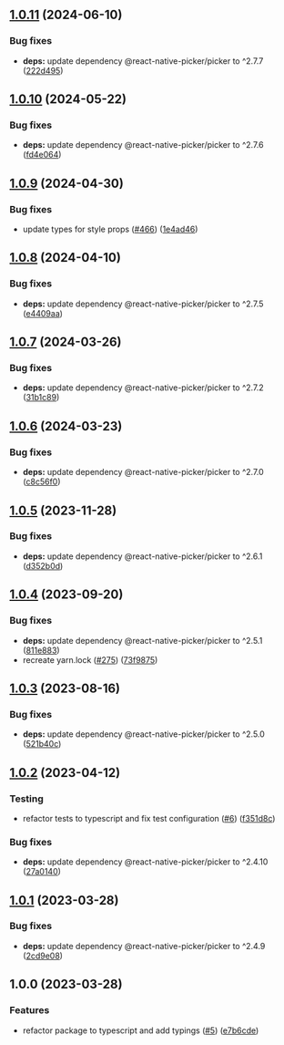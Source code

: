 ## [1.0.11](https://github.com/technology-studio/select-input-react-native/compare/v1.0.10...v1.0.11) (2024-06-10)


### Bug fixes

* **deps:** update dependency @react-native-picker/picker to ^2.7.7 ([222d495](https://github.com/technology-studio/select-input-react-native/commit/222d4952b2b8a3f976687e11dace2cb1708cfbbe))

## [1.0.10](https://github.com/technology-studio/select-input-react-native/compare/v1.0.9...v1.0.10) (2024-05-22)


### Bug fixes

* **deps:** update dependency @react-native-picker/picker to ^2.7.6 ([fd4e064](https://github.com/technology-studio/select-input-react-native/commit/fd4e064332cb02c8e9942fa117a12a240fc13deb))

## [1.0.9](https://github.com/technology-studio/select-input-react-native/compare/v1.0.8...v1.0.9) (2024-04-30)


### Bug fixes

* update types for style props ([#466](https://github.com/technology-studio/select-input-react-native/issues/466)) ([1e4ad46](https://github.com/technology-studio/select-input-react-native/commit/1e4ad4670f607f3477eafb8fa4ae0fc0ebf0ba6e))

## [1.0.8](https://github.com/technology-studio/select-input-react-native/compare/v1.0.7...v1.0.8) (2024-04-10)


### Bug fixes

* **deps:** update dependency @react-native-picker/picker to ^2.7.5 ([e4409aa](https://github.com/technology-studio/select-input-react-native/commit/e4409aafbaeb4babcc548d8a8c3b95f0ade6367b))

## [1.0.7](https://github.com/technology-studio/select-input-react-native/compare/v1.0.6...v1.0.7) (2024-03-26)


### Bug fixes

* **deps:** update dependency @react-native-picker/picker to ^2.7.2 ([31b1c89](https://github.com/technology-studio/select-input-react-native/commit/31b1c89f021f52182dfc77a3641fd51b9d407296))

## [1.0.6](https://github.com/technology-studio/select-input-react-native/compare/v1.0.5...v1.0.6) (2024-03-23)


### Bug fixes

* **deps:** update dependency @react-native-picker/picker to ^2.7.0 ([c8c56f0](https://github.com/technology-studio/select-input-react-native/commit/c8c56f052c4e88766cc26c6364476b168aee441b))

## [1.0.5](https://github.com/technology-studio/select-input-react-native/compare/v1.0.4...v1.0.5) (2023-11-28)


### Bug fixes

* **deps:** update dependency @react-native-picker/picker to ^2.6.1 ([d352b0d](https://github.com/technology-studio/select-input-react-native/commit/d352b0d11ed54de7cf4ae2b2a1c48bde75a57ecc))

## [1.0.4](https://github.com/technology-studio/select-input-react-native/compare/v1.0.3...v1.0.4) (2023-09-20)


### Bug fixes

* **deps:** update dependency @react-native-picker/picker to ^2.5.1 ([811e883](https://github.com/technology-studio/select-input-react-native/commit/811e8836103fe7ea3c6b4643a1b3d1146811879f))
* recreate yarn.lock ([#275](https://github.com/technology-studio/select-input-react-native/issues/275)) ([73f9875](https://github.com/technology-studio/select-input-react-native/commit/73f98753ae18fc33e087ffe64aab4af091cc8fa2))

## [1.0.3](https://github.com/technology-studio/select-input-react-native/compare/v1.0.2...v1.0.3) (2023-08-16)


### Bug fixes

* **deps:** update dependency @react-native-picker/picker to ^2.5.0 ([521b40c](https://github.com/technology-studio/select-input-react-native/commit/521b40c04255df6bce7289df2432f15e79f0e6ba))

## [1.0.2](https://github.com/technology-studio/select-input-react-native/compare/v1.0.1...v1.0.2) (2023-04-12)


### Testing

* refactor tests to typescript and fix test configuration ([#6](https://github.com/technology-studio/select-input-react-native/issues/6)) ([f351d8c](https://github.com/technology-studio/select-input-react-native/commit/f351d8c9074e19f1dc6c1393b3eb8a929408d341))


### Bug fixes

* **deps:** update dependency @react-native-picker/picker to ^2.4.10 ([27a0140](https://github.com/technology-studio/select-input-react-native/commit/27a01401e1f83a87d3e6f42fbd75cacc3d0825f6))

## [1.0.1](https://github.com/technology-studio/select-input-react-native/compare/v1.0.0...v1.0.1) (2023-03-28)


### Bug fixes

* **deps:** update dependency @react-native-picker/picker to ^2.4.9 ([2cd9e08](https://github.com/technology-studio/select-input-react-native/commit/2cd9e081574a0fb7e489c41016b41b128faba80d))

## 1.0.0 (2023-03-28)


### Features

* refactor package to typescript and add typings ([#5](https://github.com/technology-studio/select-input-react-native/issues/5)) ([e7b6cde](https://github.com/technology-studio/select-input-react-native/commit/e7b6cde37ff2d984eac91a4cd9e0ceb46391006d))
